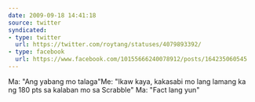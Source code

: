 ```yaml
---
date: 2009-09-18 14:41:18
source: twitter
syndicated:
- type: twitter
  url: https://twitter.com/roytang/statuses/4079893392/
- type: facebook
  url: https://www.facebook.com/10155666240078912/posts/164235060545
---
```


Ma: "Ang yabang mo talaga"Me: "Ikaw kaya, kakasabi mo lang lamang ka ng 180 pts sa kalaban mo sa Scrabble"
Ma: "Fact lang yun"